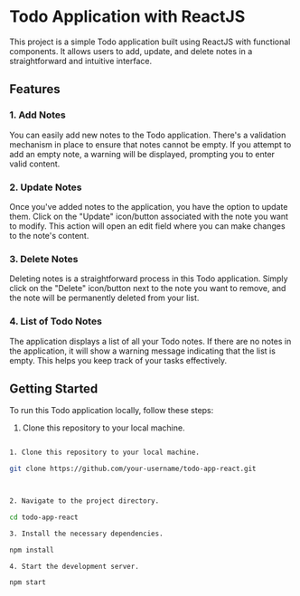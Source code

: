 # Todo Application with ReactJS

This project is a simple Todo application built using ReactJS with functional components. It allows users to add, update, and delete notes in a straightforward and intuitive interface.

## Features

### 1. Add Notes
You can easily add new notes to the Todo application. There's a validation mechanism in place to ensure that notes cannot be empty. If you attempt to add an empty note, a warning will be displayed, prompting you to enter valid content.

### 2. Update Notes
Once you've added notes to the application, you have the option to update them. Click on the "Update" icon/button associated with the note you want to modify. This action will open an edit field where you can make changes to the note's content.

### 3. Delete Notes
Deleting notes is a straightforward process in this Todo application. Simply click on the "Delete" icon/button next to the note you want to remove, and the note will be permanently deleted from your list.

### 4. List of Todo Notes
The application displays a list of all your Todo notes. If there are no notes in the application, it will show a warning message indicating that the list is empty. This helps you keep track of your tasks effectively.

## Getting Started

To run this Todo application locally, follow these steps:

1. Clone this repository to your local machine.
   

```bash

1. Clone this repository to your local machine.

git clone https://github.com/your-username/todo-app-react.git



2. Navigate to the project directory.

cd todo-app-react

3. Install the necessary dependencies.

npm install

4. Start the development server.

npm start
